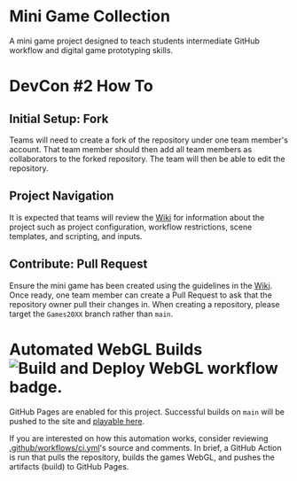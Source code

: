 # Mini Game Collection
A mini game project designed to teach students intermediate GitHub workflow and digital game prototyping skills.

# DevCon #2 How To
## Initial Setup: Fork
Teams will need to create a fork of the repository under one team member's account. That team member should then add all team members as collaborators to the forked repository. The team will then be able to edit the repository.

## Project Navigation
It is expected that teams will review the [Wiki](https://github.com/MohawkRaphaelT/mini-game-collection/wiki) for information about the project such as project configuration, workflow restrictions, scene templates, and scripting, and inputs.

## Contribute: Pull Request
Ensure the mini game has been created using the guidelines in the [Wiki](https://github.com/MohawkRaphaelT/mini-game-collection/wiki). Once ready, one team member can create a Pull Request to ask that the repository owner pull their changes in. When creating a repository, please target the `Games20XX` branch rather than `main`.

# Automated WebGL Builds ![Build and Deploy WebGL workflow badge.](https://github.com/MohawkRaphaelT/mini-game-collection/actions/workflows/main.yml/badge.svg)
GitHub Pages are enabled for this project. Successful builds on `main` will be pushed to the site and [playable here](https://mohawkraphaelt.github.io/mini-game-collection/).

If you are interested on how this automation works, consider reviewing [.github/workflows/ci.yml](https://github.com/MohawkRaphaelT/mini-game-collection/blob/main/.github/workflows/ci.yml)'s source and comments. In brief, a GitHub Action is run that pulls the repository, builds the games WebGL, and pushes the artifacts (build) to GitHub Pages.

